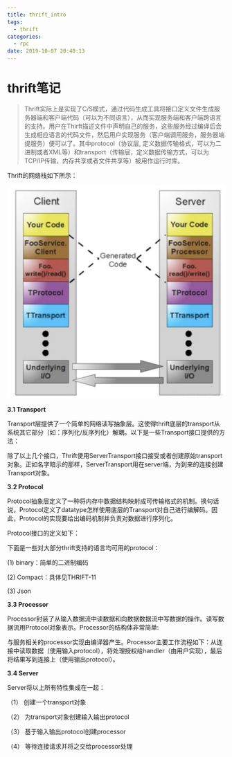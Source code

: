 ```yaml
---
title: thrift_intro
tags:
  - thrift
categories:
  - rpc
date: 2019-10-07 20:40:13
---
```

# thrift笔记

> Thrift实际上是实现了C/S模式，通过代码生成工具将接口定义文件生成服务器端和客户端代码（可以为不同语言），从而实现服务端和客户端跨语言的支持。用户在Thirft描述文件中声明自己的服务，这些服务经过编译后会生成相应语言的代码文件，然后用户实现服务（客户端调用服务，服务器端提服务）便可以了。其中protocol（协议层, 定义数据传输格式，可以为二进制或者XML等）和transport（传输层，定义数据传输方式，可以为TCP/IP传输，内存共享或者文件共享等）被用作运行时库。

Thrift的网络栈如下所示：

![](https://raw.githubusercontent.com/greyireland/images/master/img/20191007203916.png)

**3.1   Transport**

Transport层提供了一个简单的网络读写抽象层。这使得thrift底层的transport从系统其它部分（如：序列化/反序列化）解耦。以下是一些Transport接口提供的方法：

除了以上几个接口，Thrift使用ServerTransport接口接受或者创建原始transport对象。正如名字暗示的那样，ServerTransport用在server端，为到来的连接创建Transport对象。

**3.2   Protocol**

Protocol抽象层定义了一种将内存中数据结构映射成可传输格式的机制。换句话说，Protocol定义了datatype怎样使用底层的Transport对自己进行编解码。因此，Protocol的实现要给出编码机制并负责对数据进行序列化。

Protocol接口的定义如下：

下面是一些对大部分thrift支持的语言均可用的protocol：

(1)     binary：简单的二进制编码

(2)     Compact：具体见THRIFT-11

(3)     Json

**3.3   Processor**

Processor封装了从输入数据流中读数据和向数据数据流中写数据的操作。读写数据流用Protocol对象表示。Processor的结构体非常简单:

与服务相关的processor实现由编译器产生。Processor主要工作流程如下：从连接中读取数据（使用输入protocol），将处理授权给handler（由用户实现），最后将结果写到连接上（使用输出protocol）。

**3.4   Server**

Server将以上所有特性集成在一起：

（1）  创建一个transport对象

（2）  为transport对象创建输入输出protocol

（3）  基于输入输出protocol创建processor

（4）  等待连接请求并将之交给processor处理



